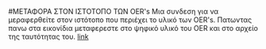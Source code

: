 #ΜΕΤΑΦΟΡΑ ΣΤΟΝ ΙΣΤΟΤΟΠΟ ΤΩΝ OER's
Μια συνδεση για να μεραφερθείτε στον ιστότοπο που περιέχει το υλικό των OER's. Πατωντας πανω στα εικονίδια μεταφερεστε στο ψηφικό υλικό του OER και στο αρχείο της ταυτότητας του.
[link](http://physicsfolders.weebly.com)
